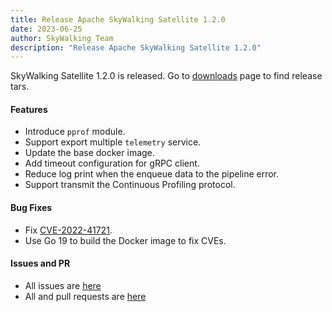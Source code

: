 ```yaml
---
title: Release Apache SkyWalking Satellite 1.2.0
date: 2023-06-25
author: SkyWalking Team
description: "Release Apache SkyWalking Satellite 1.2.0"
---
```


SkyWalking Satellite 1.2.0 is released. Go to [downloads](https://skywalking.apache.org/downloads) page to find release tars.

#### Features
* Introduce `pprof` module.
* Support export multiple `telemetry` service.
* Update the base docker image.
* Add timeout configuration for gRPC client.
* Reduce log print when the enqueue data to the pipeline error.
* Support transmit the Continuous Profiling protocol.

#### Bug Fixes
* Fix [CVE-2022-41721](https://avd.aquasec.com/nvd/cve-2022-41721).
* Use Go 19 to build the Docker image to fix CVEs.

#### Issues and PR
- All issues are [here](https://github.com/apache/skywalking/milestone/170?closed=1)
- All and pull requests are [here](https://github.com/apache/skywalking-satellite/pulls?q=is%3Apr+milestone%3A1.2.0+is%3Aclosed)